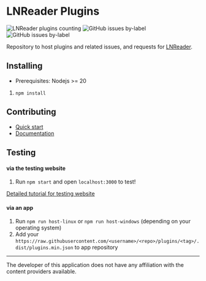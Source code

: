 # LNReader Plugins

<p>
<img alt="LNReader plugins counting" src="https://raw.githubusercontent.com/LNReader/lnreader-plugins/plugins/v3.0.0/total.svg">
<img alt="GitHub issues by-label"  src="https://img.shields.io/github/issues/lnreader/lnreader-plugins/Source%20Request?color=success&label=source%20requests">
<img  alt="GitHub issues by-label"  src="https://img.shields.io/github/issues/lnreader/lnreader-plugins/Bug?color=red&label=bugs">
</p>

Repository to host plugins and related issues, and requests for
[LNReader](https://github.com/LNReader/lnreader).

## Installing

- Prerequisites: Nodejs >= 20

1. `npm install`

## Contributing

- [Quick start](./docs/quickstart.md)
- [Documentation](./docs/docs.md)

## Testing

#### via the testing website

1. Run `npm start` and open `localhost:3000` to test!

[Detailed tutorial for testing website](./docs/website-tutorial.md)

#### via an app

1. Run `npm run host-linux` or `npm run host-windows` (depending on your operating system)
2. Add your `https://raw.githubusercontent.com/<username>/<repo>/plugins/<tag>/.dist/plugins.min.json` to app repository

---

The developer of this application does not have any affiliation with the content providers available.
